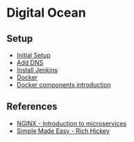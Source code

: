 # Digital Ocean

## Setup

- [Initial Setup][link-initial-setup]
- [Add DNS][link-add-dns]
- [Install Jenkins][link-install-jenkins]
- [Docker][link-docker]
- [Docker components introduction][link-docker-components]

## References

- [NGINX - Introduction to microservices](https://www.nginx.com/blog/introduction-to-microservices/)
- [Simple Made Easy - Rich Hickey](https://www.infoq.com/presentations/Simple-Made-Easy)

[link-initial-setup]: https://www.digitalocean.com/community/tutorials/initial-server-setup-with-ubuntu-16-04?utm_source=local&utm_medium=Email_Internal&utm_campaign=Email_UbuntuDistroNginxWelcome&mkt_tok=eyJpIjoiTUdaaE1qRXlNems0WVdRMSIsInQiOiJEWW1SQWM4NGh2Z0hqRnh1byt1azhsXC9qSzBiOWh5QWJRNkhCcXhZSUdKREJYYWpcL0ZvYldmWUlSTEtpZ09vdjFxVDVOcThucUZlaytVc09uTVVHQ3VxVlNKTHlySVUzZXVpajUrV2JkZStIU0RmXC8ycFFYZHNPcmF1SWcycEhDKyJ9
[link-add-dns]: https://www.digitalocean.com/docs/networking/dns/?utm_source=local&utm_medium=Email_Internal&utm_campaign=Email_UbuntuDistroNginxWelcome&mkt_tok=eyJpIjoiTUdaaE1qRXlNems0WVdRMSIsInQiOiJEWW1SQWM4NGh2Z0hqRnh1byt1azhsXC9qSzBiOWh5QWJRNkhCcXhZSUdKREJYYWpcL0ZvYldmWUlSTEtpZ09vdjFxVDVOcThucUZlaytVc09uTVVHQ3VxVlNKTHlySVUzZXVpajUrV2JkZStIU0RmXC8ycFFYZHNPcmF1SWcycEhDKyJ9
[link-install-jenkins]: https://www.digitalocean.com/community/tutorials/how-to-install-jenkins-on-ubuntu-16-04
[link-docker]: https://www.digitalocean.com/community/tutorials/the-docker-ecosystem-an-introduction-to-common-components
[link-docker-components]: https://www.digitalocean.com/community/tutorials/the-docker-ecosystem-an-introduction-to-common-components
